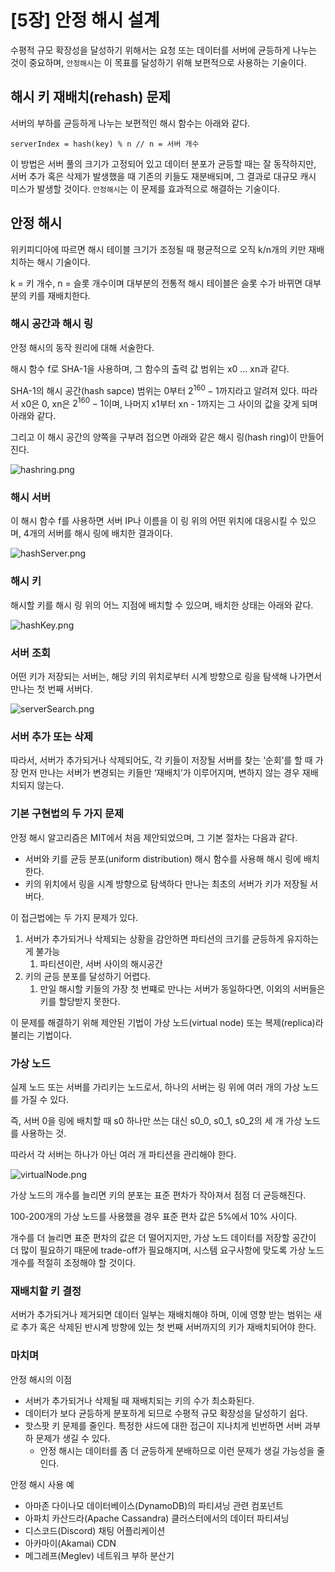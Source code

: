 # [5장] 안정 해시 설계

수평적 규모 확장성을 달성하기 위해서는 요청 또는 데이터를 서버에 균등하게 나누는 것이 중요하며, `안정해시`는 이 목표를 달성하기 위해 보편적으로 사용하는 기술이다.

## 해시 키 재배치(rehash) 문제

서버의 부하를 균등하게 나누는 보편적인 해시 함수는 아래와 같다.

```
serverIndex = hash(key) % n // n = 서버 개수
```

이 방법은 서버 풀의 크기가 고정되어 있고 데이터 분포가 균등할 때는 잘 동작하지만, 서버 추가 혹은 삭제가 발생했을 때 기존의 키들도 재분배되며, 그 결과로 대규모 캐시 미스가 발생할 것이다. `안정해시`는 이 문제를 효과적으로 해결하는 기술이다.

## 안정 해시

위키피디아에 따르면 해시 테이블 크기가 조정될 때 평균적으로 오직 k/n개의 키만 재배치하는 해시 기술이다.

k = 키 개수, n = 슬롯 개수이며 대부분의 전통적 해시 테이블은 슬롯 수가 바뀌면 대부분의 키를 재배치한다.

### 해시 공간과 해시 링

안정 해시의 동작 원리에 대해 서술한다.

해시 함수 f로 SHA-1을 사용하며, 그 함수의 출력 값 범위는 x0 … xn과 같다.

SHA-1의 해시 공간(hash sapce) 범위는 0부터 $2^{160}-1$까지라고 알려져 있다. 따라서 x0은 0, xn은  $2^{160}-1$이며, 나머지 x1부터 xn - 1까지는 그 사이의 값을 갖게 되며 아래와 같다.

그리고 이 해시 공간의 양쪽을 구부려 접으면 아래와 같은 해시 링(hash ring)이 만들어진다.

![hashring.png](img/hashring.png)

### 해시 서버

이 해시 함수 f를 사용하면 서버 IP나 이름을 이 링 위의 어떤 위치에 대응시킬 수 있으며, 4개의 서버를 해시 링에 배치한 결과이다.

![hashServer.png](img/hashServer.png)

### 해시 키

해시할 키를 해시 링 위의 어느 지점에 배치할 수 있으며, 배치한 상태는 아래와 같다.

![hashKey.png](img/hashKey.png)

### 서버 조회

어떤 키가 저장되는 서버는, 해당 키의 위치로부터 시계 방향으로 링을 탐색해 나가면서 만나는 첫 번째 서버다.

![serverSearch.png](img/serverSearch.png)

### 서버 추가 또는 삭제

따라서, 서버가 추가되거나 삭제되어도, 각 키들이 저장될 서버를 찾는 ‘순회’를 할 때 가장 먼저 만나는 서버가 변경되는 키들만 ‘재배치’가 이루어지며, 변하지 않는 경우 재배치되지 않는다.

### 기본 구현법의 두 가지 문제

안정 해시 알고리즘은 MIT에서 처음 제안되었으며, 그 기본 절차는 다음과 같다.

- 서버와 키를 균등 분포(uniform distribution) 해시 함수를 사용해 해시 링에 배치한다.
- 키의 위치에서 링을 시계 방향으로 탐색하다 만나는 최초의 서버가 키가 저장될 서버다.

이 접근법에는 두 가지 문제가 있다.

1. 서버가 추가되거나 삭제되는 상황을 감안하면 파티션의 크기를 균등하게 유지하는 게 불가능
    1. 파티션이란, 서버 사이의 해시공간
2. 키의 균등 분포를 달성하기 어렵다.
    1. 만일 해시할 키들의 가장 첫 번쨰로 만나는 서버가 동일하다면, 이외의 서버들은 키를 할당받지 못한다.

이 문제를 해결하기 위해 제안된 기법이 가상 노드(virtual node) 또는 복제(replica)라 불리는 기법이다.

### 가상 노드

실제 노드 또는 서버를 가리키는 노드로서, 하나의 서버는 링 위에 여러 개의 가상 노드를 가질 수 있다.

즉, 서버 0을 링에 배치할 때 s0 하나만 쓰는 대신 s0_0, s0_1, s0_2의 세 개 가상 노드를 사용하는 것.

따라서 각 서버는 하나가 아닌 여러 개 파티션을 관리해야 한다.

![virtualNode.png](img/virtualNode.png)

가상 노드의 개수를 늘리면 키의 분포는 표준 편차가 작아져서 점점 더 균등해진다.

100-200개의 가상 노드를 사용했을 경우 표준 편차 값은 5%에서 10% 사이다.

개수를 더 늘리면 표준 편차의 값은 더 떨어지지만, 가상 노드 데이터를 저장할 공간이 더 많이 필요하기 때문에 trade-off가 필요해지며, 시스템 요구사항에 맞도록 가상 노드 개수를 적절히 조정해야 할 것이다.

### 재배치할 키 결정

서버가 추가되거나 제거되면 데이터 일부는 재배치해야 하며, 이에 영향 받는 범위는 새로 추가 혹은 삭제된 반시계 방향에 있는 첫 번째 서버까지의 키가 재배치되어야 한다.

### 마치며

안정 해시의 이점

- 서버가 추가되거나 삭제될 때 재배치되는 키의 수가 최소화된다.
- 데이터가 보다 균등하게 분포하게 되므로 수평적 규모 확장성을 달성하기 쉽다.
- 핫스팟 키 문제를 줄인다. 특정한 샤드에 대한 접근이 지나치게 빈번하면 서버 과부하 문제가 생길 수 있다.
    - 안정 해시는 데이터를 좀 더 균등하게 분배하므로 이런 문제가 생길 가능성을 줄인다.

안정 해시 사용 예

- 아마존 다이나모 데이터베이스(DynamoDB)의 파티셔닝 관련 컴포넌트
- 아파치 카산드라(Apache Cassandra) 클러스터에서의 데이터 파티셔닝
- 디스코드(Discord) 채팅 어플리케이션
- 아카마이(Akamai) CDN
- 메그레프(Meglev) 네트워크 부하 분산기